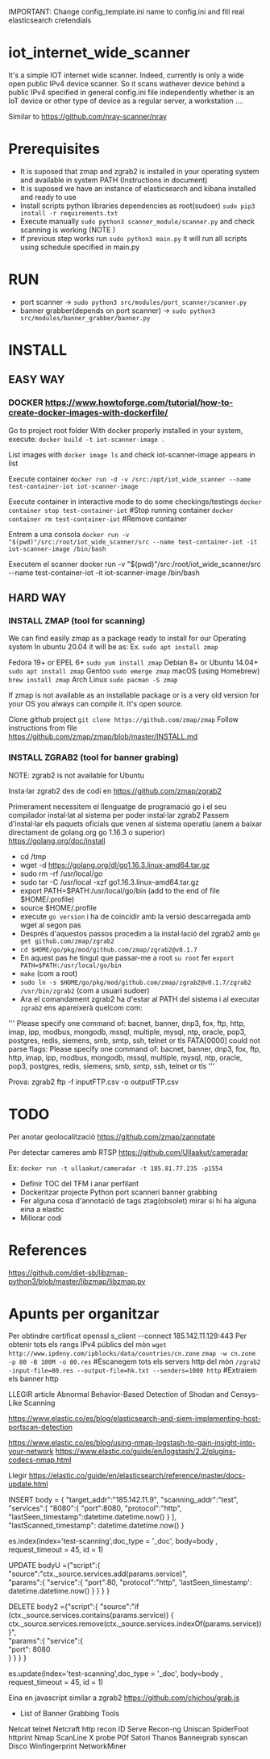 IMPORTANT: Change config_template.ini name to config.ini and fill real elasticsearch cretendials

# iot_internet_wide_scanner
It's a simple IOT internet wide scanner. Indeed, currently is only a wide open public IPv4 device scanner. So it scans wathever device behind a public IPv4 specified in general config.ini file independently whether is an IoT device or other type of device as a regular server, a workstation .... 

Similar to https://github.com/nray-scanner/nray

# Prerequisites
- It is suposed that zmap and zgrab2 is installed in your operating system and available in system PATH (Instructions in document)
- It is suposed we have an instance of elasticsearch and kibana installed and ready to use
- Install scripts python libraries dependencies as root(sudoer) `sudo pip3 install -r requirements.txt` 
- Execute manually `sudo python3 scanner_module/scanner.py` and check scanning is working (NOTE )
- If previous step works run `sudo python3 main.py` it will run all scripts using schedule specified in main.py

# RUN
- port scanner -> `sudo python3 src/modules/port_scanner/scanner.py`
- banner grabber(depends on port scanner) -> `sudo python3 src/modules/banner_grabber/banner.py`

# INSTALL 
## EASY WAY
### DOCKER https://www.howtoforge.com/tutorial/how-to-create-docker-images-with-dockerfile/
Go to project root folder
With docker properly installed in your system, execute:
`docker build -t iot-scanner-image .`

List images with
`docker image ls`
and check iot-scanner-image appears in list

Execute container 
`docker run -d -v /src:/opt/iot_wide_scanner --name test-container-iot iot-scanner-image`

Execute container in interactive mode to do some checkings/testings
`docker container stop test-container-iot` #Stop running container
`docker container rm test-container-iot` #Remove container 

Entrem a una consola 
`docker run -v "$(pwd)"/src:/root/iot_wide_scanner/src --name test-container-iot -it iot-scanner-image /bin/bash`

Executem el scanner
docker run -v "$(pwd)"/src:/root/iot_wide_scanner/src --name test-container-iot -it iot-scanner-image /bin/bash
## HARD WAY
### INSTALL ZMAP (tool for scanning)
We can find easily zmap as a package ready to install for our Operating system 
In ubuntu 20.04 it will be as:
Ex. `sudo apt install zmap`

Fedora 19+ or EPEL 6+	`sudo yum install zmap`
Debian 8+ or Ubuntu 14.04+	`sudo apt install zmap`
Gentoo	`sudo emerge zmap`
macOS (using Homebrew)	`brew install zmap`
Arch Linux	`sudo pacman -S zmap`

If zmap is not available as an installable package or is a very old version for your OS you always can compile it.
It's open source.

Clone github project `git clone https://github.com/zmap/zmap`
Follow instructions from file https://github.com/zmap/zmap/blob/master/INSTALL.md


### INSTALL ZGRAB2 (tool for banner grabing)

NOTE: zgrab2 is not available for Ubuntu 

Insta·lar zgrab2 des de codi en https://github.com/zmap/zgrab2

Primerament necessitem el llenguatge de programació go i el seu compilador instal·lat al sistema per poder instal·lar zgrab2
Passem d'instal·lar els paquets oficials que venen al sistema operatiu (anem a baixar directament de golang.org go 1.16.3 o superior)
https://golang.org/doc/install

- cd /tmp
- wget -d https://golang.org/dl/go1.16.3.linux-amd64.tar.gz
- sudo rm -rf /usr/local/go
- sudo tar -C /usr/local -xzf go1.16.3.linux-amd64.tar.gz
- export PATH=$PATH:/usr/local/go/bin (add to the end of file $HOME/.profile)
- source $HOME/.profile
- execute `go version` i ha de coincidir amb la versió descarregada amb wget al segon pas
- Després d'aquestos passos procedim a la instal·lació del zgrab2 amb `go get github.com/zmap/zgrab2`
- `cd $HOME/go/pkg/mod/github.com/zmap/zgrab2@v0.1.7`
- En aquest pas he tingut que passar-me a root `su root` fer `export PATH=$PATH:/usr/local/go/bin`
- `make` (com a root)
- `sudo ln -s $HOME/go/pkg/mod/github.com/zmap/zgrab2@v0.1.7/zgrab2 /usr/bin/zgrab2` (com a usuari sudoer)
- Ara el comandament zgrab2 ha d'estar al PATH del sistema i al executar `zgrab2` ens apareixerà quelcom com:

''' Please specify one command of: bacnet, banner, dnp3, fox, ftp, http, imap, ipp, modbus, mongodb, mssql, multiple, mysql, ntp, oracle, pop3, postgres, redis, siemens, smb, smtp, ssh, telnet or tls
FATA[0000] could not parse flags: Please specify one command of: bacnet, banner, dnp3, fox, ftp, http, imap, ipp, modbus, mongodb, mssql, multiple, mysql, ntp, oracle, pop3, postgres, redis, siemens, smb, smtp, ssh, telnet or tls '''    


Prova: zgrab2 ftp -f inputFTP.csv -o outputFTP.csv


# TODO
Per anotar geolocalització
https://github.com/zmap/zannotate

Per detectar cameres amb RTSP
https://github.com/Ullaakut/cameradar

Ex: `docker run -t ullaakut/cameradar -t 185.81.77.235 -p1554`

- Definir TOC del TFM i anar perfilant
- Dockeritzar projecte Python port scanneri banner grabbing
- Fer alguna cosa d'annotació de tags ztag(obsolet) mirar si hi ha alguna eina a elastic
- Millorar codi

# References
https://github.com/djet-sb/libzmap-python3/blob/master/libzmap/libzmap.py


# Apunts per organitzar

Per obtindre certificat openssl s_client --connect 185.142.11.129:443
Per obtenir tots els rangs IPv4 públics del mòn `wget http://www.ipdeny.com/ipblocks/data/countries/cn.zone` 
`zmap -w cn.zone -p 80 -B 100M -o 80.res` #Escanegem tots els servers http del mòn
`/zgrab2 -input-file=80.res --output-file=hk.txt --senders=1000 http` #Extraiem els banner http


LLEGIR article Abnormal Behavior-Based Detection of Shodan and Censys-Like Scanning


https://www.elastic.co/es/blog/elasticsearch-and-siem-implementing-host-portscan-detection

https://www.elastic.co/es/blog/using-nmap-logstash-to-gain-insight-into-your-network
https://www.elastic.co/guide/en/logstash/2.2/plugins-codecs-nmap.html

Llegir https://elastic.co/guide/en/elasticsearch/reference/master/docs-update.html

INSERT
body = {
    "target_addr":"185.142.11.9",
    "scanning_addr":"test",
    "services":[
        "8080":{
            "port":8080,
            "protocol":"http",
            "lastSeen_timestamp":datetime.datetime.now()
        }
    ],
    "lastScanned_timestamp": datetime.datetime.now()
}

es.index(index='test-scanning',doc_type = '_doc', body=body , request_timeout = 45, id = 1)


UPDATE 
bodyU ={"script":{
    "source":"ctx._source.services.add(params.service)",    
    "params":{
        "service":{
            "port":80,
            "protocol":"http",
            'lastSeen_timestamp': datetime.datetime.now()
          }
      }
    }
}

            
DELETE 
body2 ={"script":{
    "source":"if (ctx._source.services.contains(params.service)) { ctx._source.services.remove(ctx._source.services.indexOf(params.service)) }",    
    "params":{
      "service":{            
        "port": 8080            
       }
      }
    }
}

 
es.update(index='test-scanning',doc_type = '_doc', body=body , request_timeout = 45, id = 1)


Eina en javascript similar a zgrab2 https://github.com/chichou/grab.js


* List of Banner Grabbing Tools

Netcat
telnet
Netcraft
http recon
ID Serve
Recon-ng
Uniscan
SpiderFoot
httprint
Nmap
ScanLine
X probe
P0f
Satori
Thanos
Bannergrab
synscan
Disco
Winfingerprint
NetworkMiner